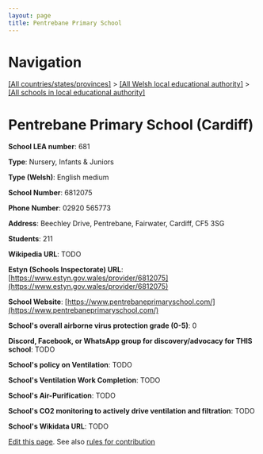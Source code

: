 ```yaml
---
layout: page
title: Pentrebane Primary School
---
```

# Navigation

[[All countries/states/provinces]](../../..) > [[All Welsh local educational authority]](../..) > [[All schools in local educational authority]](..)

# Pentrebane Primary School (Cardiff)

**School LEA number**: 681

**Type**: Nursery, Infants & Juniors

**Type (Welsh)**: English medium

**School Number**: 6812075

**Phone Number**: 02920 565773

**Address**: Beechley Drive, Pentrebane, Fairwater, Cardiff, CF5 3SG

**Students**: 211

**Wikipedia URL**: TODO

**Estyn (Schools Inspectorate) URL**: [https://www.estyn.gov.wales/provider/6812075](https://www.estyn.gov.wales/provider/6812075)

**School Website**: [https://www.pentrebaneprimaryschool.com/](https://www.pentrebaneprimaryschool.com/)

**School's overall airborne virus protection grade (0-5)**: 0

**Discord, Facebook, or WhatsApp group for discovery/advocacy for THIS school**: TODO

**School's policy on Ventilation**: TODO

**School's Ventilation Work Completion**: TODO

**School's Air-Purification**: TODO

**School's CO2 monitoring to actively drive ventilation and filtration**: TODO

**School's Wikidata URL**: TODO




[Edit this page](https://github.com/ventilate-schools/Wales/edit/prif/./Cardiff/Pentrebane_Primary_School.md). See also [rules for contribution](../../../contribution-rules/)
